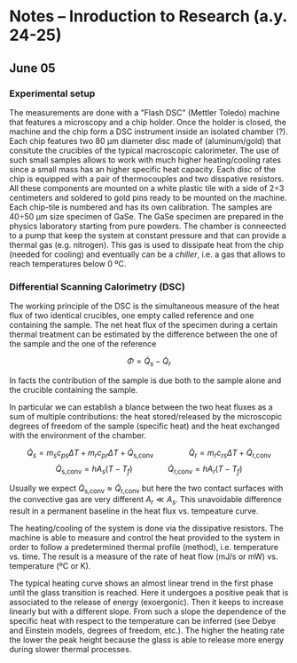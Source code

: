 # Notes – Inroduction to Research (a.y. 24-25)

## June 05

### Experimental setup
The measurements are done with a "Flash DSC" (Mettler Toledo) machine that features a microscopy and a chip holder. Once the holder is closed, the machine and the chip form a DSC instrument inside an isolated chamber (?). Each chip features two 80 µm diameter disc made of (aluminum/gold) that consitute the crucibles of the typical macroscopic calorimeter. The use of such small samples allows to work with much higher heating/cooling rates since a small mass has an higher specific heat capacity. Each disc of the chip is equipped with a pair of thermocouples and two disspative resistors. All these components are mounted on a white plastic tile with a side of 2÷3 centimeters and soldered to gold pins ready to be mounted on the machine. Each chip-tile is numbered and has its own calibration. The samples are 40÷50 µm size specimen of GaSe. The GaSe specimen are prepared in the physics laboratory starting from pure powders. The chamber is conneected to a pump that keep the system at constant pressure and that can provide a thermal gas (e.g. nitrogen). This gas is used to dissipate heat from the chip (needed for cooling) and eventually can be a *chiller*, i.e. a gas that allows to reach temperatures below 0 ºC.

### Differential Scanning Calorimetry (DSC)
The working principle of the DSC is the simultaneous measure of the heat flux of two identical crucibles, one empty called reference and one containing the sample. The net heat flux of the specimen during a certain thermal treatment can be estimated by the difference between the one of the sample and the one of the reference

$$ \Phi = \dot{Q}_s - \dot{Q}_r $$

In facts the contribution of the sample is due both to the sample alone and the crucible containing the sample.

In particular we can establish a blance between the two heat fluxes as a sum of multiple contributions: the heat stored/released by the microscopic degrees of freedom of the sample (specific heat) and the heat exchanged with the environment of the chamber.

$$ \dot{Q}_s = m_s c_{ps} \Delta T + m_r c_{pr} \Delta T + \dot{Q}_\text{s,conv} \qquad\qquad \dot{Q}_r = m_r c_{rs} \Delta T + \dot{Q}_\text{r,conv} $$ 
$$ \dot{Q}_\text{s,conv} = h A_s (T - T_f) \qquad\qquad \dot{Q}_\text{r,conv} = h A_r (T - T_f) $$

Usually we expect $\dot{Q}_\text{s,conv}\approx\dot{Q}_\text{r,conv}$ but here the two contact surfaces with the convective gas are very different $A_r\ll A_s$. This unavoidable difference result in a permanent baseline in the heat flux vs. tempeature curve. 

The heating/cooling of the system is done via the dissipative resistors. The machine is able to measure and control the heat provided to the system in order to follow a predetermined thermal profile (method), i.e. temperature vs. time. The result is a measure of the rate of heat flow (mJ/s or mW) vs. temperature (ºC or K).



The typical heating curve shows an almost linear trend in the first phase until the glass transition is reached. Here it undergoes a positive peak that is associated to the release of energy (exoergonic). Then it keeps to increase linearly but with a different slope. From such a slope the dependence of the specific heat with respect to the temperature can be inferred (see Debye and Einstein models, degrees of freedom, etc.). The higher the heating rate the lower the peak height because the glass is able to release more energy during slower thermal processes.






